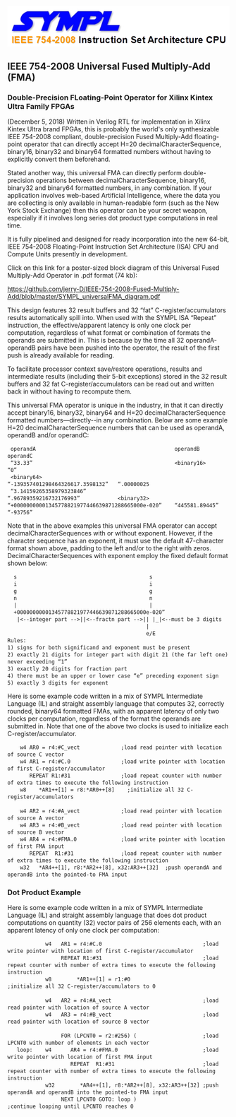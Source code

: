 ![](https://github.com/jerry-D/IEEE-754-2008_ISA_CPU/blob/master/images/SYMPL_CPU_LOGO.png)
## IEEE 754-2008 Universal Fused Multiply-Add (FMA) 
### Double-Precision FLoating-Point Operator for Xilinx Kintex Ultra Family FPGAs

(December 5, 2018) Written in Verilog RTL for implementation in Xilinx Kintex Ultra brand FPGAs, this is probably the world's only synthesizable IEEE 754-2008 compliant, 
double-precision Fused Multiply-Add floating-point operator that can directly accept H=20 decimalCharacterSequence, binary16, binary32 and binary64 formatted numbers without having to explicitly convert them beforehand.

Stated another way, this universal FMA can directly perform double-precision operations between decimalCharacterSequence, binary16, binary32 and binary64 formatted numbers, in any combination.  If your application involves web-based Artificial Intelligence, where the data you are collecting is only available in human-readable form (such as the New York Stock Exchange) then this operator can be your secret weapon, especially if it involves long series dot product type computations in real time.  

It is fully pipelined and designed for ready incorporation into the new 64-bit, IEEE 754-2008 Floating-Point Instruction Set Architecture (ISA) CPU and Compute Units presently in development.

Click on this link for a poster-sized block diagram of this Universal Fused Multiply-Add Operator in .pdf format (74 kb):

https://github.com/jerry-D/IEEE-754-2008-Fused-Multiply-Add/blob/master/SYMPL_universalFMA_diagram.pdf

This design features 32 result buffers and 32 “fat” C-register/accumulators results automatically spill into.  When used with the SYMPL ISA “Repeat” instruction, the effective/apparent latency is only one clock per computation, regardless of what format or combination of formats the operands are submitted in.  This is because by the time all 32 operandA-operandB pairs have been pushed into the operator, the result of the first push is already available for reading. 

To facilitate processor context save/restore operations, results and intermediate results (including their 5-bit exceptions) stored in the 32 result buffers and 32 fat C-register/accumulators can be read out and written back in without having to recompute them.

This universal FMA operator is unique in the industry, in that it can directly accept binary16, binary32, binary64 and H=20 decimalCharacterSequence formatted numbers—directly--in any combination.  Below are some example H=20 decimalCharacterSequence numbers that can be used as operandA, operandB and/or operandC:

```
 operandA                                            operandB                           operandC
 “33.33”                                             <binary16>                         “0”
 <binary64>                                          “-139357401298464326617.3598132”   “.00000025
 “3.14159265358979323846”                            “.96789359216732176993”            <binary32>            
“+00000000001345778821977446639871288665000e-020”    “445581.89445”                     “-93756”
```
Note that in the above examples this universal FMA operator can accept decimalCharacterSequences with or without exponent.  However, if the character sequence has an exponent, it must use the default 47-character format shown above, padding to the left and/or to the right with zeros. DecimalCharacterSequences with exponent employ the fixed default format shown below:

```
  s                                          s
  i                                          i
  g                                          g
  n                                          n                                        
  |                                          |                                        
  +00000000001345778821977446639871288665000e-020”
   |<--integer part -->||<--fractn part -->|| |_|<--must be 3 digits
                                            |
                                            e/E
Rules:
1) signs for both significand and exponent must be present
2) exactly 21 digits for integer part with digit 21 (the far left one) never exceeding “1”
3) exactly 20 digits for fraction part
4) there must be an upper or lower case “e” preceding exponent sign
5) exactly 3 digits for exponent 
```
Here is some example code written in a mix of SYMPL Intermediate Language (IL) and straight assembly language that computes 32, correctly rounded, binary64 formatted FMAs, with an apparent latency of only two clocks per computation, regardless of the format the operands are submitted in. Note that one of the above two clocks is used to initialize each C-register/accumulator.

```
    w4 AR0 = r4:#C_vect             ;load read pointer with location of source C vector
    w4 AR1 = r4:#C.0                ;load write pointer with location of first C-register/accumulator
       REPEAT R1:#31                ;load repeat counter with number of extra times to execute the following instruction
    w8	  *AR1++[1] = r8:*AR0++[8]	  ;initialize all 32 C-register/accumulators

    w4 AR2 = r4:#A_vect             ;load read pointer with location of source A vector
    w4 AR3 = r4:#B_vect             ;load read pointer with location of source B vector
    w4 AR4 = r4:#FMA.0              ;load write pointer with location of first FMA input
       REPEAT  R1:#31               ;load repeat counter with number of extra times to execute the following instruction
    w32   *AR4++[1], r8:*AR2++[8], x32:AR3++[32]  ;push operandA and operandB into the pointed-to FMA input
```
### Dot Product Example
Here is some example code written in a mix of SYMPL Intermediate Language (IL) and straight assembly language that does dot product computations on quantity (32) vector pairs of 256 elements each, with an apparent latency of only one clock per computation:

```
            w4   AR1 = r4:#C.0                                ;load write pointer with location of first C-register/accumulator
                 REPEAT R1:#31                                ;load repeat counter with number of extra times to execute the following instruction
            w8   	  *AR1++[1] = r1:#0                       	 ;initialize all 32 C-register/accumulators to 0

            w4   AR2 = r4:#A_vect                             ;load read pointer with location of source A vector
            w4   AR3 = r4:#B_vect                             ;load read pointer with location of source B vector
            
                 FOR (LPCNT0 = r2:#256) (                     ;load LPCNT0 with number of elements in each vector 
   loop:    w4      AR4 = r4:#FMA.0                           ;load write pointer with location of first FMA input
                    REPEAT  R1:#31                            ;load repeat counter with number of extra times to execute the following instruction
            w32        *AR4++[1], r8:*AR2++[8], x32:AR3++[32] ;push operandA and operandB into the pointed-to FMA input
                 NEXT LPCNT0 GOTO: loop )                     ;continue looping until LPCNT0 reaches 0
